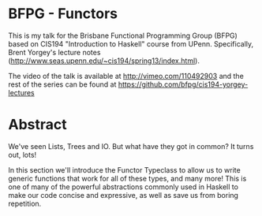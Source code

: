 # BFPG - Functors

This is my talk for the Brisbane Functional Programming Group (BFPG) based on CIS194 "Introduction to Haskell" course from UPenn. Specifically, Brent Yorgey's lecture notes (http://www.seas.upenn.edu/~cis194/spring13/index.html).

The video of the talk is available at http://vimeo.com/110492903 and the rest of the series can be found at https://github.com/bfpg/cis194-yorgey-lectures

# Abstract

We've seen Lists, Trees and IO. But what have they got in common? It turns out, lots!

In this section we'll introduce the Functor Typeclass to allow us to write generic functions that work for all of these types, and many more! This is one of many of the powerful abstractions commonly used in Haskell to make our code concise and expressive, as well as save us from boring repetition.
